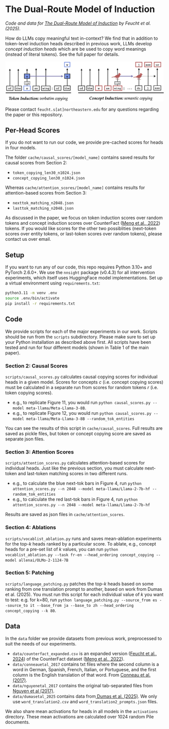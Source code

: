 # The Dual-Route Model of Induction

*Code and data for [The Dual-Route Model of Induction](https://dualroute.baulab.info) by Feucht et al. (2025).*

How do LLMs copy meaningful text in-context? We find that in addition to token-level induction heads described in previous work, LLMs develop *concept induction heads* which are be used to copy word meanings (instead of literal tokens). See the full paper for details. 

![figure1](figure1.png)

Please contact `feucht.s[at]northeastern.edu` for any questions regarding the paper or this repository. 


## Per-Head Scores
If you do not want to run our code, we provide pre-cached scores for heads in four models. 

The folder `cache/causal_scores/[model_name]` contains saved results for causal scores from Section 2:
- `token_copying_len30_n1024.json`
- `concept_copying_len30_n1024.json`

Whereas `cache/attention_scores/[model_name]` contains results for attention-based scores from Section 3:
- `nexttok_matching_n2048.json`
- `lasttok_matching_n2048.json`

As discussed in the paper, we focus on token induction scores over random tokens and concept induction scores over CounterFact ([Meng et al., 2022](https://rome.baulab.info/)) tokens. If you would like scores for the other two possiblities (next-token scores over entity tokens, or last-token scores over random tokens), please contact us over email.

## Setup 
If you want to run any of our code, this repo requires Python 3.10+ and PyTorch 2.6.0+. We use the `nnsight` package (v0.4.3) for all intervention experiments, which itself uses HuggingFace model implementations. Set up a virtual environment using `requirements.txt`:

```bash
python3.11 -m venv .env 
source .env/bin/activate
pip install -r requirements.txt
```

## Code

We provide scripts for each of the major experiments in our work. Scripts should be run from the `scripts` subdirectory. Please make sure to set up your Python installation as described above first. All scripts have been tested and run for four different models (shown in Table 1 of the main paper). 

### Section 2: Causal Scores
`scripts/causal_scores.py` calculates causal copying scores for individual heads in a given model. Scores for concepts $c$ (i.e. concept copying scores) must be calculated in a separate run from scores for random tokens $r$ (i.e. token copying scores). 
- e.g., to replicate Figure 11, you would run `python causal_scores.py --model meta-llama/Meta-Llama-3-8B`. 
- e.g., to replicate Figure 12, you would run `python causal_scores.py --model meta-llama/Meta-Llama-3-8B --random_tok_entities`

You can see the results of this script in `cache/causal_scores`. Full results are saved as pickle files, but token or concept copying score are saved as separate json files. 

### Section 3: Attention Scores
`scripts/attention_scores.py` calculates attention-based scores for individual heads. Just like the previous section, you must calculate next-token and last-token matching scores in two different runs.
- e.g., to calculate the blue next-tok bars in Figure 4, run `python attention_scores.py --n 2048 --model meta-llama/Llama-2-7b-hf --random_tok_entities`
- e.g., to calculate the red last-tok bars in Figure 4, run `python attention_scores.py --n 2048 --model meta-llama/Llama-2-7b-hf`

Results are saved as json files in `cache/attention_scores`. 

### Section 4: Ablations
`scripts/vocablist_ablation.py` runs and saves mean-ablation experiments for the top-*k* heads ranked by a particular score. To ablate, e.g., concept heads for a pre-set list of *k* values, you can run `python vocablist_ablation.py --task fr-en --head_ordering concept_copying --model allenai/OLMo-2-1124-7B`

### Section 5: Patching
`scripts/language_patching.py` patches the top-*k* heads based on some ranking from one translation prompt to another, based on work from Dumas et al. (2025). You must run this script for each individual value of *k* you want to test: e.g. for k=80, run `python language_patching.py --source_from es --source_to it --base_from ja --base_to zh --head_ordering concept_copying --k 80`. 


## Data
In the `data` folder we provide datasets from previous work, preprocessed to suit the needs of our experiments.
- `data/counterfact_expanded.csv` is an expanded version ([Feucht et al., 2024](https://footprints.baulab.info/)) of the CounterFact dataset ([Meng et al., 2022](https://rome.baulab.info/)). 
- `data/conneauetal_2017` contains txt files where the second column is a word in German, Spanish, French, Italian, or Portuguese, and the first column is the English translation of that word. From [Conneau et al. (2017)](https://arxiv.org/abs/1710.04087). 
- `data/nguyenetal_2017` contains the original tab-separated files from [Nguyen et al (2017)](https://aclanthology.org/E17-1008/).
- `data/dumasetal_2025` contains data from[ Dumas et al. (2025)](https://arxiv.org/abs/2411.08745). We only use `word_translation2.csv` and `word_translation2_prompts.json` files. 

We also share mean activations for heads in all models in the `activations` directory. These mean activations are calculated over 1024 random Pile documents. 